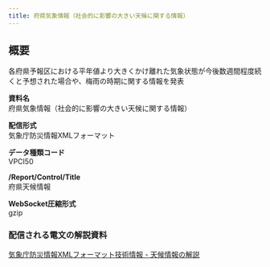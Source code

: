 ```yaml
---
title: 府県気象情報（社会的に影響の大きい天候に関する情報）
---
```


## 概要
各府県予報区における平年値より大きくかけ離れた気象状態が今後数週間程度続くと予想された場合や、梅雨の時期に関する情報を発表

**資料名** <br/>
 府県気象情報（社会的に影響の大きい天候に関する情報）
 
**配信形式** <br/>
 気象庁防災情報XMLフォーマット

**データ種類コード** <br/>
 VPCI50

**/Report/Control/Title** <br/>
 府県天候情報
 
**WebSocket圧縮形式** <br/>
 gzip

### 配信される電文の解説資料
 [気象庁防災情報XMLフォーマット技術情報 - 天候情報の解説](https://dmdata.jp/docs/jma/manual/0241-0243.pdf) 
 
